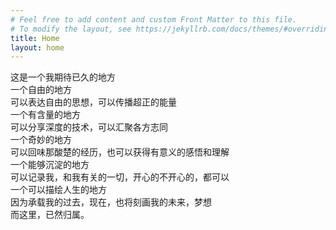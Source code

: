 ```yaml
---
# Feel free to add content and custom Front Matter to this file.
# To modify the layout, see https://jekyllrb.com/docs/themes/#overriding-theme-defaults
title: Home
layout: home
---
```

<div style="text-aligin:center;"> 
这是一个我期待已久的地方<br>
一个自由的地方<br>
可以表达自由的思想，可以传播超正的能量<br>
一个有含量的地方<br>
可以分享深度的技术，可以汇聚各方志同<br>
一个奇妙的地方<br>
可以回味那酸楚的经历，也可以获得有意义的感悟和理解<br>
一个能够沉淀的地方<br>
可以记录我，和我有关的一切，开心的不开心的，都可以<br>
一个可以描绘人生的地方<br>
因为承载我的过去，现在，也将刻画我的未来，梦想<br>
而这里，已然归属。
</div>